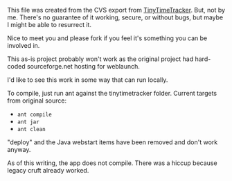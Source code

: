 This file was created from the CVS export from [TinyTimeTracker](https://sourceforge.net/projects/tinytimetracker/). But, not by me.
There's no guarantee of it working, secure, or without bugs, but maybe I might be able to resurrect it.

Nice to meet you and please fork if you feel it's something you can be involved in.

This as-is project probably won't work as the original project had hard-coded sourceforge.net hosting for weblaunch.

I'd like to see this work in some way that can run locally.

To compile, just run ant against the tinytimetracker folder. Current targets from original source:
- ```ant compile```
- ```ant jar```
- ```ant clean```

"deploy" and the Java webstart items have been removed and don't work anyway.

As of this writing, the app does not compile. There was a hiccup because legacy cruft already worked. 
